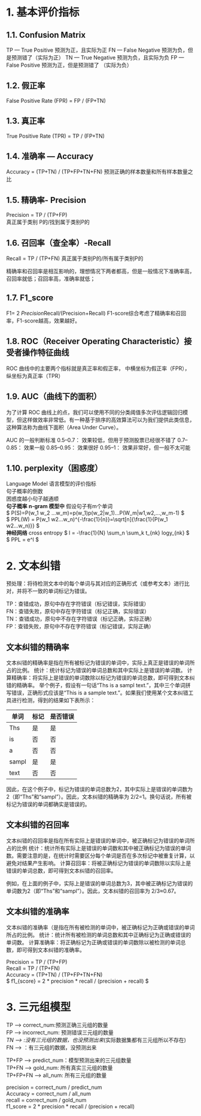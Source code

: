 <head>
    <script src="https://cdn.mathjax.org/mathjax/latest/MathJax.js?config=TeX-AMS-MML_HTMLorMML" type="text/javascript"></script>
    <script type="text/x-mathjax-config">
        MathJax.Hub.Config({
            tex2jax: {
            skipTags: ['script', 'noscript', 'style', 'textarea', 'pre'],
            inlineMath: [['$','$']]
            }
        });
    </script>
</head>    

# 1. 基本评价指标
## 1.1. Confusion Matrix
TP — True Positive 预测为正，且实际为正
FN — False Negative 预测为负，但是预测错了（实际为正）
TN — True Negative 预测为负，且实际为负
FP — False Positive 预测为正，但是预测错了 （实际为负）
## 1.2. 假正率
False Positive Rate (FPR) = FP / (FP+TN)
## 1.3. 真正率
True Positive Rate (TPR) = TP / (FP+TN)

## 1.4. 准确率 — Accuracy
Accuracy = (TP+TN) / (TP+FP+TN+FN)
预测正确的样本数量和所有样本数量之比

## 1.5. 精确率- Precision
Precision = TP / (TP+FP)    
真正属于类别 P的/找到属于类别P的

## 1.6. 召回率（查全率）-Recall
Recall = TP / (TP+FN)
真正属于类别P的/所有属于类别P的

精确率和召回率是相互影响的，理想情况下两者都高，但是一般情况下准确率高，召回率就低；召回率高，准确率就低；
## 1.7. F1_score
F1= 2 *Precision*Recall/(Precision+Recall)
F1-score综合考虑了精确率和召回率，F1-score越高，效果越好。

## 1.8. ROC（Receiver Operating Characteristic）接受者操作特征曲线
ROC 曲线中的主要两个指标就是真正率和假正率， 中横坐标为假正率（FPR），纵坐标为真正率（TPR）

## 1.9. AUC（曲线下的面积）
为了计算 ROC 曲线上的点，我们可以使用不同的分类阈值多次评估逻辑回归模型，但这样做效率非常低。有一种基于排序的高效算法可以为我们提供此类信息，这种算法称为曲线下面积（Area Under Curve）。

AUC 的一般判断标准
0.5–0.7： 效果较低，但用于预测股票已经很不错了
0.7–0.85： 效果一般
0.85–0.95： 效果很好
0.95–1： 效果非常好，但一般不太可能

## 1.10. perplexity（困惑度）
Language Model 语言模型的评价指标<br/>
句子概率的倒数<br/>
困惑度越小句子越通顺<br/>
**句子概率**
**n-gram 模型中** 假设句子有m个单词<br/>
$ P(S)=P(w_1 w_2 ...w_m)=p(w_1)p(w_2|w_1)...P(W_m|w1,w2,...,w_m-1) $<br/>
$ PPL(W) = P(w_1 w2...w_n)^{-\frac{1}{n}}=\sqrt[n]{\frac{1}{P(w_1 w2...w_n)}} $<br/>
**神经网络**
cross entropy
$ l = -\frac{1}{N} \sum_n \sum_k t_{nk} logy_{nk} $ <br/>
$ PPL = e^l $ <br/>


# 2. 文本纠错

预处理：将待检测文本中的每个单词与其对应的正确形式（或参考文本）进行比对，并将不一致的单词标记为错误。

TP：查错成功，原句中存在字符错误（标记错误，实际错误）  
FN：查错失败，原句中存在字符错误（标记正确，实际错误）  
TN：查错成功，原句中不存在字符错误（标记正确，实际正确）  
FP：查错失败，原句中不存在字符错误（标记错误，实际正确）  

## 文本纠错的精确率
文本纠错的精确率是指在所有被标记为错误的单词中，实际上真正是错误的单词所占的比例。
统计：统计标记为错误的单词总数和其中实际上是错误的单词数。
计算精确率：将实际上是错误的单词数除以标记为错误的单词总数，即可得到文本纠错的精确率。
举个例子，假设有一句话“Ths is a sampl text.”，其中三个单词拼写错误，正确形式应该是“This is a sample text.”。如果我们使用某个文本纠错工具进行检测，得到的结果如下表所示：

| 单词 | 标记 | 是否错误| 
|  ----  | ----  | ----  |
| Ths | 是 |	是 |  
| is |	否 |	否 |  
| a |	  否 |	否 |  
| sampl |是|	是 |  
| text | 否|	否 |  

因此，在这个例子中，标记为错误的单词总数为2，其中实际上是错误的单词数为2（即“Ths”和“sampl”）。因此，文本纠错的精确率为 2/2=1。换句话说，所有被标记为错误的单词都确实是错误的。

## 文本纠错的召回率
文本纠错的召回率是指在所有实际上是错误的单词中，被正确标记为错误的单词所占的比例
统计：统计所有实际上是错误的单词数和其中被正确标记为错误的单词数。需要注意的是，在统计时需要区分每个单词是否在多次标记中被重复计算，以避免对结果产生影响。
计算召回率：将被正确标记为错误的单词数除以实际上是错误的单词总数，即可得到文本纠错的召回率。

例如，在上面的例子中，实际上是错误的单词总数为3，其中被正确标记为错误的单词数为2（即“Ths”和“sampl”）。因此，文本纠错的召回率为 2/3≈0.67。

## 文本纠错的准确率
文本纠错的准确率（是指在所有被检测的单词中，被正确标记为正确或错误的单词所占的比例。
统计：统计所有被检测的单词总数和其中正确标记为正确或错误的单词数。
计算准确率：将正确标记为正确或错误的单词数除以被检测的单词总数，即可得到文本纠错的准确率。

Precision = TP / (TP+FP)  
Recall = TP / (TP+FN)  
Accuracy = (TP+TN) / (TP+FP+TN+FN)  
$ f1_{score} = 2 * precision * recall / (precision + recall) $  

# 3. 三元组模型
TP --> correct_num:预测正确三元组的数量 <br/>
FP --> incorrect_num: 预测错误三元组的数量 <br/>
*TN --> :没有三元组的数据，也没预测出来*(实际数据集都有三元组所以不存在) <br/>
FN --> ：有三元组的数据，没预测出来 <br/>

TP+FP --> predict_num：模型预测出来的三元组数量 <br/>
TP+FN --> gold_num: 所有真实三元组的数量 <br/>
TP+FP+FN --> all_num: 所有三元组的数量 <br/>

precision = correct_num / predict_num <br/>
Accuracy = correct_num / all_num <br/>
recall = correct_num / gold_num <br/>
f1_score = 2 * precision * recall / (precision + recall) <br/>



